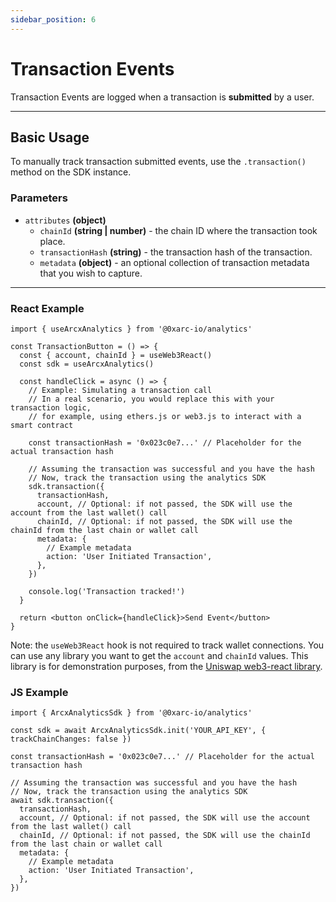 ```yaml
---
sidebar_position: 6
---
```


# Transaction Events

Transaction Events are logged when a transaction is **submitted** by a user.

---

## Basic Usage

To manually track transaction submitted events, use the `.transaction()` method on the SDK instance.

### Parameters

- `attributes` **(object)**
  - `chainId` **(string | number)** - the chain ID where the transaction took place.
  - `transactionHash` **(string)** - the transaction hash of the transaction.
  - `metadata` **(object)** - an optional collection of transaction metadata that you wish to capture.

---

### React Example

```tsx
import { useArcxAnalytics } from '@0xarc-io/analytics'

const TransactionButton = () => {
  const { account, chainId } = useWeb3React()
  const sdk = useArcxAnalytics()

  const handleClick = async () => {
    // Example: Simulating a transaction call
    // In a real scenario, you would replace this with your transaction logic,
    // for example, using ethers.js or web3.js to interact with a smart contract

    const transactionHash = '0x023c0e7...' // Placeholder for the actual transaction hash

    // Assuming the transaction was successful and you have the hash
    // Now, track the transaction using the analytics SDK
    sdk.transaction({
      transactionHash,
      account, // Optional: if not passed, the SDK will use the account from the last wallet() call
      chainId, // Optional: if not passed, the SDK will use the chainId from the last chain or wallet call
      metadata: {
        // Example metadata
        action: 'User Initiated Transaction',
      },
    })

    console.log('Transaction tracked!')
  }

  return <button onClick={handleClick}>Send Event</button>
}
```

Note: the `useWeb3React` hook is not required to track wallet connections. You can use any library you want to get the `account` and `chainId` values. This library is for demonstration purposes, from the [Uniswap web3-react library](https://github.com/Uniswap/web3-react).

### JS Example

```tsx
import { ArcxAnalyticsSdk } from '@0xarc-io/analytics'

const sdk = await ArcxAnalyticsSdk.init('YOUR_API_KEY', { trackChainChanges: false })

const transactionHash = '0x023c0e7...' // Placeholder for the actual transaction hash

// Assuming the transaction was successful and you have the hash
// Now, track the transaction using the analytics SDK
await sdk.transaction({
  transactionHash,
  account, // Optional: if not passed, the SDK will use the account from the last wallet() call
  chainId, // Optional: if not passed, the SDK will use the chainId from the last chain or wallet call
  metadata: {
    // Example metadata
    action: 'User Initiated Transaction',
  },
})
```
